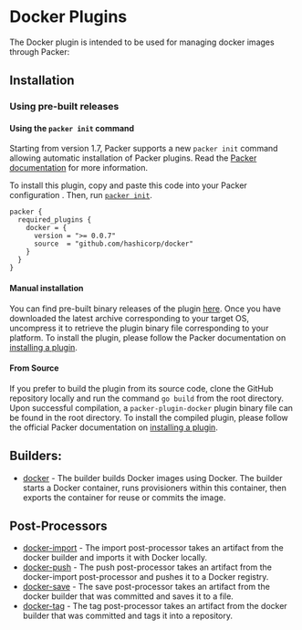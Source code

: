 # Docker Plugins

The Docker plugin is intended to be used for managing docker images through Packer:

## Installation

### Using pre-built releases

#### Using the `packer init` command

Starting from version 1.7, Packer supports a new `packer init` command allowing
automatic installation of Packer plugins. Read the
[Packer documentation](https://www.packer.io/docs/commands/init) for more information.

To install this plugin, copy and paste this code into your Packer configuration .
Then, run [`packer init`](https://www.packer.io/docs/commands/init).

```hcl
packer {
  required_plugins {
    docker = {
      version = ">= 0.0.7"
      source  = "github.com/hashicorp/docker"
    }
  }
}
```

#### Manual installation

You can find pre-built binary releases of the plugin [here](https://github.com/hashicorp/packer-plugin-docker/releases).
Once you have downloaded the latest archive corresponding to your target OS,
uncompress it to retrieve the plugin binary file corresponding to your platform.
To install the plugin, please follow the Packer documentation on
[installing a plugin](https://www.packer.io/docs/extending/plugins/#installing-plugins).


#### From Source

If you prefer to build the plugin from its source code, clone the GitHub
repository locally and run the command `go build` from the root
directory. Upon successful compilation, a `packer-plugin-docker` plugin
binary file can be found in the root directory.
To install the compiled plugin, please follow the official Packer documentation
on [installing a plugin](https://www.packer.io/docs/extending/plugins/#installing-plugins).

## Builders:
- [docker](/docs/builders/docker.mdx) - The builder builds Docker images using Docker.
  The builder starts a Docker container, runs provisioners within this container, then exports the container for reuse or commits the image.

## Post-Processors
- [docker-import](/docs/post-processors/docker-import.mdx) - The import post-processor takes an artifact from the docker builder and imports it with Docker locally.
- [docker-push](/docs/post-processors/docker-push.mdx) - The push post-processor takes an artifact from the docker-import post-processor and pushes it to a Docker registry.
- [docker-save](/docs/post-processors/docker-save.mdx) - The save post-processor takes an artifact from the docker builder that was committed and saves it to a file.
- [docker-tag](/docs/post-processors/docker-tag.mdx) - The tag post-processor takes an artifact from the docker builder that was committed and tags it into a repository.

